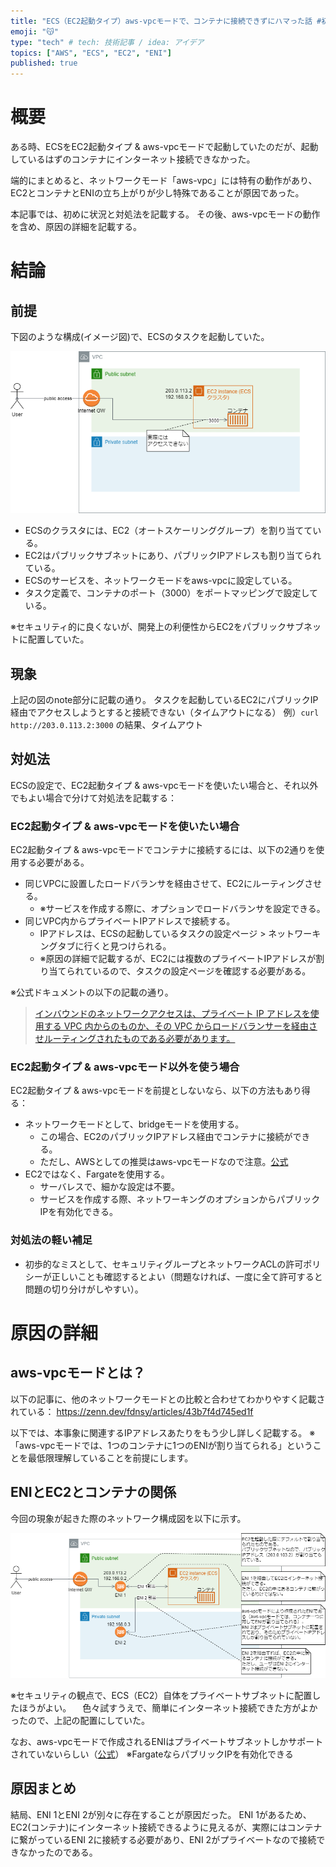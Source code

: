 ```yaml
---
title: "ECS（EC2起動タイプ）aws-vpcモードで、コンテナに接続できずにハマった話 #初心者"
emoji: "😽"
type: "tech" # tech: 技術記事 / idea: アイデア
topics: ["AWS", "ECS", "EC2", "ENI"]
published: true
---
```

# 概要
ある時、ECSをEC2起動タイプ & aws-vpcモードで起動していたのだが、起動しているはずのコンテナにインターネット接続できなかった。

端的にまとめると、ネットワークモード「aws-vpc」には特有の動作があり、EC2とコンテナとENIの立ち上がりが少し特殊であることが原因であった。

本記事では、初めに状況と対処法を記載する。
その後、aws-vpcモードの動作を含め、原因の詳細を記載する。

# 結論
## 前提
下図のような構成(イメージ図)で、ECSのタスクを起動していた。

![ECS構成サマリ](/images/ecs-in-public.png)

- ECSのクラスタには、EC2（オートスケーリンググループ）を割り当てている。
- EC2はパブリックサブネットにあり、パブリックIPアドレスも割り当てられている。
- ECSのサービスを、ネットワークモードをaws-vpcに設定している。
- タスク定義で、コンテナのポート（3000）をポートマッピングで設定している。


※セキュリティ的に良くないが、開発上の利便性からEC2をパブリックサブネットに配置していた。

## 現象
上記の図のnote部分に記載の通り。
タスクを起動しているEC2にパブリックIP経由でアクセスしようとすると接続できない（タイムアウトになる）
例）`curl http://203.0.113.2:3000` の結果、タイムアウト

## 対処法
ECSの設定で、EC2起動タイプ & aws-vpcモードを使いたい場合と、それ以外でもよい場合で分けて対処法を記載する：
### EC2起動タイプ & aws-vpcモードを使いたい場合
EC2起動タイプ & aws-vpcモードでコンテナに接続するには、以下の2通りを使用する必要がある。

- 同じVPCに設置したロードバランサを経由させて、EC2にルーティングさせる。
  - ※サービスを作成する際に、オプションでロードバランサを設定できる。
- 同じVPC内からプライベートIPアドレスで接続する。
  - IPアドレスは、ECSの起動しているタスクの設定ページ > ネットワーキングタブに行くと見つけられる。
  - ※原因の詳細で記載するが、EC2には複数のプライベートIPアドレスが割り当てられているので、タスクの設定ページを確認する必要がある。

※公式ドキュメントの以下の記載の通り。
> [インバウンドのネットワークアクセスは、プライベート IP アドレスを使用する VPC 内からのものか、その VPC からロードバランサーを経由させルーティングされたものである必要があります。](https://docs.aws.amazon.com/ja_jp/AmazonECS/latest/developerguide/task-networking-awsvpc.html)

### EC2起動タイプ & aws-vpcモード以外を使う場合

EC2起動タイプ & aws-vpcモードを前提としないなら、以下の方法もあり得る：
- ネットワークモードとして、bridgeモードを使用する。
  - この場合、EC2のパブリックIPアドレス経由でコンテナに接続ができる。
  - ただし、AWSとしての推奨はaws-vpcモードなので注意。[公式](https://docs.aws.amazon.com/ja_jp/AmazonECS/latest/developerguide/task-networking.html)
- EC2ではなく、Fargateを使用する。
  - サーバレスで、細かな設定は不要。
  - サービスを作成する際、ネットワーキングのオプションからパブリックIPを有効化できる。

### 対処法の軽い補足
- 初歩的なミスとして、セキュリティグループとネットワークACLの許可ポリシーが正しいことも確認するとよい（問題なければ、一度に全て許可すると問題の切り分けがしやすい）。

# 原因の詳細
## aws-vpcモードとは？
以下の記事に、他のネットワークモードとの比較と合わせてわかりやすく記載されている：
https://zenn.dev/fdnsy/articles/43b7f4d745ed1f


以下では、本事象に関連するIPアドレスあたりをもう少し詳しく記載する。
※「aws-vpcモードでは、1つのコンテナに1つのENIが割り当てられる」ということを最低限理解していることを前提にします。
## ENIとEC2とコンテナの関係

今回の現象が起きた際のネットワーク構成図を以下に示す。

![ネットワーク構成](/images/ENI_EC2_Container.png)

※セキュリティの観点で、ECS（EC2）自体をプライベートサブネットに配置したほうがよい。
　色々試すうえで、簡単にインターネット接続できた方がよかったので、上記の配置にしていた。

なお、aws-vpcモードで作成されるENIはプライベートサブネットしかサポートされていないらしい（[公式](https://docs.aws.amazon.com/ja_jp/AmazonECS/latest/developerguide/create-service-console-v2.html)）
※FargateならパブリックIPを有効化できる

## 原因まとめ
結局、ENI 1とENI 2が別々に存在することが原因だった。
ENI 1があるため、EC2(コンテナ)にインターネット接続できるように見えるが、実際にはコンテナに繋がっているENI 2に接続する必要があり、ENI 2がプライベートなので接続できなかったのである。